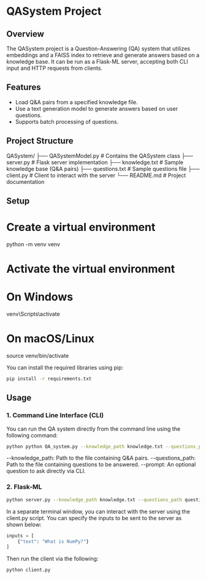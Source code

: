 # QASystem Project

## Overview

The QASystem project is a Question-Answering (QA) system that utilizes embeddings and a FAISS index to retrieve and generate answers based on a knowledge base. It can be run as a Flask-ML server, accepting both CLI input and HTTP requests from clients.

## Features

- Load Q&A pairs from a specified knowledge file.
- Use a text generation model to generate answers based on user questions.
- Supports batch processing of questions.

## Project Structure

QASystem/
├── QASystemModel.py      # Contains the QASystem class
├── server.py              # Flask server implementation
├── knowledge.txt          # Sample knowledge base (Q&A pairs)
├── questions.txt          # Sample questions file
├── client.py              # Client to interact with the server
└── README.md              # Project documentation

## Setup

# Create a virtual environment
python -m venv venv

# Activate the virtual environment
# On Windows
venv\Scripts\activate

# On macOS/Linux
source venv/bin/activate

You can install the required libraries using pip:

```bash
pip install -r requirements.txt
```

## Usage

### 1. Command Line Interface (CLI)

You can run the QA system directly from the command line using the following command:

```bash
python python QA_system.py --knowledge_path knowledge.txt --questions_path questions.txt --prompt "What is NumPy?"
```
--knowledge_path: Path to the file containing Q&A pairs.
--questions_path: Path to the file containing questions to be answered.
--prompt: An optional question to ask directly via CLI.

### 2. Flask-ML

```bash
python server.py --knowledge_path knowledge.txt --questions_path questions.txt
```

In a separate terminal window, you can interact with the server using the client.py script. You can specify the inputs to be sent to the server as shown below:

```python 
inputs = [
    {"text": "What is NumPy?"}
]
```

Then run the client via the following:

```bash
python client.py
```









